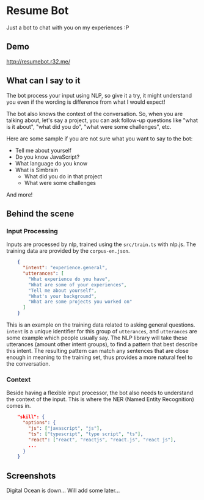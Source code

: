 # Resume Bot
Just a bot to chat with you on my experiences :P

## Demo
http://resumebot.r32.me/

## What can I say to it
The bot process your input using NLP, so give it a try, it might understand you even if the wording is difference from
what I would expect!

The bot also knows the context of the conversation. So, when you are talking about, let's say a project, you can ask
follow-up questions like "what is it about", "what did you do", "what were some challenges", etc.

Here are some sample if you are not sure what you want to say to the bot:
- Tell me about yourself
- Do you know JavaScript?
- What language do you know
- What is Simbrain
    - What did you do in that project
    - What were some challenges
    
And more!

## Behind the scene
### Input Processing
Inputs are processed by nlp, trained using the `src/train.ts` with nlp.js.
The training data are provided by the `corpus-en.json`.

```json
    {
      "intent": "experience.general",
      "utterances": [
        "What experience do you have",
        "What are some of your experiences",
        "Tell me about yourself",
        "What's your background",
        "What are some projects you worked on"
      ]
    }
```

This is an example on the training data related to asking general questions.
`intent` is a unique identifier for this group of `utterances`, and `utterances` are some example which people usually
say. The NLP library will take these utterances (amount other intent groups), to find a pattern that best describe this
intent. The resulting pattern can match any sentences that are close enough in meaning to the training set, thus
provides a more natural feel to the conversation.

### Context

Beside having a flexible input processor, the bot also needs to understand the context of the input.
This is where the NER (Named Entity Recognition) comes in. 

```json
    "skill": {
      "options": {
        "js": ["javascript", "js"],
        "ts": ["typescript", "type script", "ts"],
        "react": ["react", "reactjs", "react.js", "react js"],
        ...
      }
    }
```

## Screenshots

Digital Ocean is down... Will add some later...

